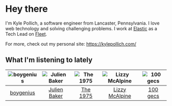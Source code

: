 # Hey there


I'm Kyle Pollich, a software engineer from Lancaster, Pennsylvania. I love web technology and solving challenging problems.
I work at [Elastic](https://www.elastic.co/) as a Tech Lead on [Fleet](https://www.elastic.co/guide/en/fleet/current/fleet-overview.html).

For more, check out my personal site: https://kylepollich.com/

## What I'm listening to lately

<!-- begin artists -->
  |![boygenius](https://i.scdn.co/image/ab6761610000f1781a6373c01e8b86e289859f57)|![Julien Baker](https://i.scdn.co/image/ab6761610000f17809239cf62ab2187c023fcee4)|![The 1975](https://i.scdn.co/image/ab6761610000f17889348336354096fd4e36ca73)|![Lizzy McAlpine](https://i.scdn.co/image/ab6761610000f178b10e2b618880f429a3967185)|![100 gecs](https://i.scdn.co/image/ab6761610000f178d77a9c855001f3a9b5815bc0)|
  |:---:|:---:|:---:|:---:|:---:|
  |[boygenius](https://open.spotify.com/artist/1hLiboQ98IQWhpKeP9vRFw)|[Julien Baker](https://open.spotify.com/artist/12zbUHbPHL5DGuJtiUfsip)|[The 1975](https://open.spotify.com/artist/3mIj9lX2MWuHmhNCA7LSCW)|[Lizzy McAlpine](https://open.spotify.com/artist/1GmsPCcpKgF9OhlNXjOsbS)|[100 gecs](https://open.spotify.com/artist/6PfSUFtkMVoDkx4MQkzOi3)|
<!-- end artists -->
